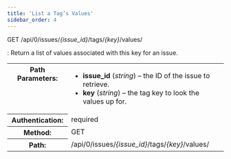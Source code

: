 ```yaml
---
title: 'List a Tag’s Values'
sidebar_order: 4
---
```


GET /api/0/issues/_{issue_id}_/tags/_{key}_/values/

: Return a list of values associated with this key for an issue.

  <table class="table"><tbody valign="top"><tr><th>Path Parameters:</th><td><ul><li><strong>issue_id</strong> (<em>string</em>) – the ID of the issue to retrieve.</li><li><strong>key</strong> (<em>string</em>) – the tag key to look the values up for.</li></ul></td></tr><tr><th>Authentication:</th><td>required</td></tr><tr><th>Method:</th><td>GET</td></tr><tr><th>Path:</th><td>/api/0/issues/<em>{issue_id}</em>/tags/<em>{key}</em>/values/</td></tr></tbody></table>
